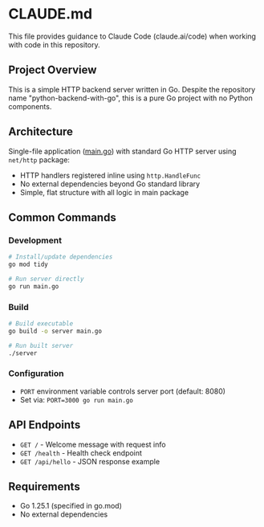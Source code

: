 # CLAUDE.md

This file provides guidance to Claude Code (claude.ai/code) when working with code in this repository.

## Project Overview

This is a simple HTTP backend server written in Go. Despite the repository name "python-backend-with-go", this is a pure Go project with no Python components.

## Architecture

Single-file application ([main.go](main.go)) with standard Go HTTP server using `net/http` package:
- HTTP handlers registered inline using `http.HandleFunc`
- No external dependencies beyond Go standard library
- Simple, flat structure with all logic in main package

## Common Commands

### Development
```bash
# Install/update dependencies
go mod tidy

# Run server directly
go run main.go
```

### Build
```bash
# Build executable
go build -o server main.go

# Run built server
./server
```

### Configuration
- `PORT` environment variable controls server port (default: 8080)
- Set via: `PORT=3000 go run main.go`

## API Endpoints

- `GET /` - Welcome message with request info
- `GET /health` - Health check endpoint
- `GET /api/hello` - JSON response example

## Requirements

- Go 1.25.1 (specified in go.mod)
- No external dependencies
